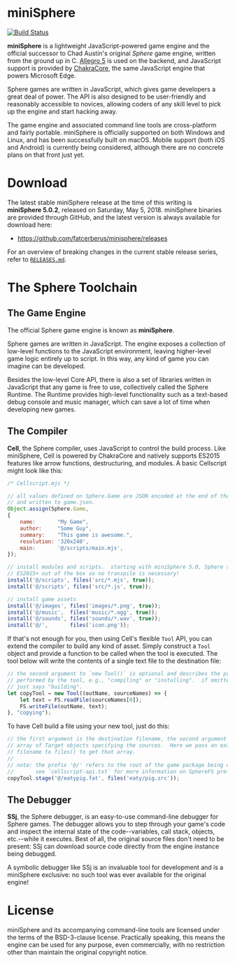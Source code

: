 miniSphere
==========

[![Build Status](https://travis-ci.org/fatcerberus/minisphere.svg?branch=master)](https://travis-ci.org/fatcerberus/minisphere)

**miniSphere** is a lightweight JavaScript-powered game engine and the official
successor to Chad Austin's original *Sphere* game engine, written from the
ground up in C.  [Allegro 5](http://liballeg.org) is used on the backend, and
JavaScript support is provided by [ChakraCore](https://github.com/Microsoft/ChakraCore),
the same JavaScript engine that powers Microsoft Edge.

Sphere games are written in JavaScript, which gives game developers a great
deal of power.  The API is also designed to be user-friendly and reasonably
accessible to novices, allowing coders of any skill level to pick up the engine
and start hacking away.

The game engine and associated command line tools are cross-platform and fairly
portable.  miniSphere is officially supported on both Windows and Linux, and
has been successfully built on macOS.  Mobile support (both iOS and Android) is
currently being considered, although there are no concrete plans on that front
just yet.


Download
========

The latest stable miniSphere release at the time of this writing is
**miniSphere 5.0.2**, released on Saturday, May 5, 2018.  miniSphere
binaries are provided through GitHub, and the latest version is always
available for download here:

* <https://github.com/fatcerberus/minisphere/releases>

For an overview of breaking changes in the current stable release series, refer
to [`RELEASES.md`](RELEASES.md).


The Sphere Toolchain
====================

The Game Engine
---------------

The official Sphere game engine is known as **miniSphere**.

Sphere games are written in JavaScript.  The engine exposes a collection of
low-level functions to the JavaScript environment, leaving higher-level game
logic entirely up to script.  In this way, any kind of game you can imagine can
be developed.

Besides the low-level Core API, there is also a set of libraries written in
JavaScript that any game is free to use, collectively called the
Sphere Runtime.  The Runtime provides high-level functionality such as a
text-based debug console and music manager, which can save a lot of time when
developing new games.


The Compiler
------------

**Cell**, the Sphere compiler, uses JavaScript to control the build process.
Like miniSphere, Cell is powered by ChakraCore and natively supports ES2015
features like arrow functions, destructuring, and modules.  A basic Cellscript
might look like this:

```js
/* Cellscript.mjs */

// all values defined on Sphere.Game are JSON encoded at the end of the build
// and written to game.json.
Object.assign(Sphere.Game,
{
    name:       "My Game",
    author:     "Some Guy",
    summary:    "This game is awesome.",
    resolution: '320x240',
    main:       '@/scripts/main.mjs',
});

// install modules and scripts.  starting with miniSphere 5.0, Sphere supports
// ES2015+ out of the box so no transpile is necessary!
install('@/scripts', files('src/*.mjs', true));
install('@/scripts', files('src/*.js', true));

// install game assets
install('@/images', files('images/*.png', true));
install('@/music',  files('music/*.ogg', true));
install('@/sounds', files('sounds/*.wav', true));
install('@/',       files('icon.png'));
```

If that's not enough for you, then using Cell's flexible `Tool` API, you can
extend the compiler to build any kind of asset.  Simply construct a `Tool`
object and provide a function to be called when the tool is executed.  The tool
below will write the contents of a single text file to the destination file:

```js
// the second argument to `new Tool()` is optional and describes the process
// performed by the tool, e.g., "compiling" or "installing".  if omitted, Cell
// just says "building".
let copyTool = new Tool((outName, sourceNames) => {
    let text = FS.readFile(sourceNames[0]);
    FS.writeFile(outName, text);
}, "copying");
```

To have Cell build a file using your new tool, just do this:

```js
// the first argument is the destination filename, the second argument is an
// array of Target objects specifying the sources.  Here we pass an exact
// filename to files() to get that array.
//
// note: the prefix '@/' refers to the root of the game package being compiled.
//       see `cellscript-api.txt` for more information on SphereFS prefixes.
copyTool.stage('@/eatypig.fat', files('eaty/pig.src'));
```


The Debugger
------------

**SSj**, the Sphere debugger, is an easy-to-use command-line debugger for
Sphere games.  The debugger allows you to step through your game's code and
inspect the internal state of the code--variables, call stack, objects,
etc.--while it executes.  Best of all, the original source files don't need to
be present: SSj can download source code directly from the engine instance
being debugged.

A symbolic debugger like SSj is an invaluable tool for development and is a
miniSphere exclusive: no such tool was ever available for the original engine!


License
=======

miniSphere and its accompanying command-line tools are licensed under the terms
of the BSD-3-clause license.  Practically speaking, this means the engine can
be used for any purpose, even commercially, with no restriction other than
maintain the original copyright notice.
